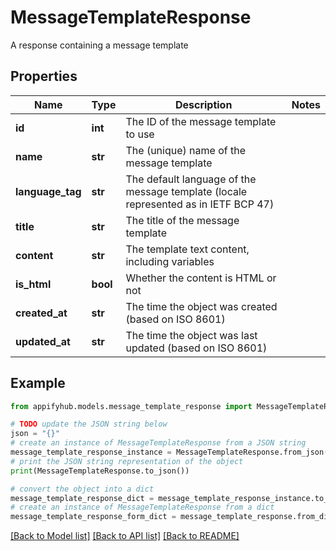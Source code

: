 # MessageTemplateResponse

A response containing a message template

## Properties

Name | Type | Description | Notes
------------ | ------------- | ------------- | -------------
**id** | **int** | The ID of the message template to use | 
**name** | **str** | The (unique) name of the message template | 
**language_tag** | **str** | The default language of the message template (locale represented as in IETF BCP 47) | 
**title** | **str** | The title of the message template | 
**content** | **str** | The template text content, including variables | 
**is_html** | **bool** | Whether the content is HTML or not | 
**created_at** | **str** | The time the object was created (based on ISO 8601) | 
**updated_at** | **str** | The time the object was last updated (based on ISO 8601) | 

## Example

```python
from appifyhub.models.message_template_response import MessageTemplateResponse

# TODO update the JSON string below
json = "{}"
# create an instance of MessageTemplateResponse from a JSON string
message_template_response_instance = MessageTemplateResponse.from_json(json)
# print the JSON string representation of the object
print(MessageTemplateResponse.to_json())

# convert the object into a dict
message_template_response_dict = message_template_response_instance.to_dict()
# create an instance of MessageTemplateResponse from a dict
message_template_response_form_dict = message_template_response.from_dict(message_template_response_dict)
```
[[Back to Model list]](../README.md#documentation-for-models) [[Back to API list]](../README.md#documentation-for-api-endpoints) [[Back to README]](../README.md)


